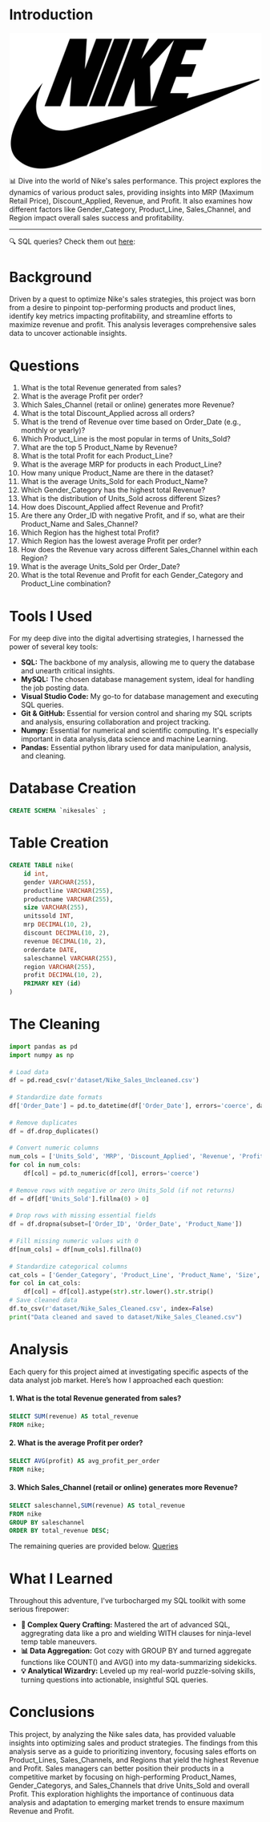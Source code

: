 # Introduction
![Nike](assets/Nike-Logo.jpg)
📊 Dive into the world of Nike's sales performance. This project explores the dynamics of various product sales, providing insights into MRP (Maximum Retail Price), Discount_Applied, Revenue, and Profit. It also examines how different factors like Gender_Category, Product_Line, Sales_Channel, and Region impact overall sales success and profitability.
***
🔍 SQL queries? Check them out [here](/queries/):
# Background
Driven by a quest to optimize Nike's sales strategies, this project was born from a desire to pinpoint top-performing products and product lines, identify key metrics impacting profitability, and streamline efforts to maximize revenue and profit. This analysis leverages comprehensive sales data to uncover actionable insights.
# Questions
1. What is the total Revenue generated from sales?
2. What is the average Profit per order?
3. Which Sales_Channel (retail or online) generates more Revenue?
4. What is the total Discount_Applied across all orders?
5. What is the trend of Revenue over time based on Order_Date (e.g., monthly or yearly)?
6. Which Product_Line is the most popular in terms of Units_Sold?
7. What are the top 5 Product_Name by Revenue?
8. What is the total Profit for each Product_Line?
9. What is the average MRP for products in each Product_Line?
10. How many unique Product_Name are there in the dataset?
11. What is the average Units_Sold for each Product_Name?
12. Which Gender_Category has the highest total Revenue?
13. What is the distribution of Units_Sold across different Sizes?
14. How does Discount_Applied affect Revenue and Profit?
15. Are there any Order_ID with negative Profit, and if so, what are their Product_Name and Sales_Channel?
16. Which Region has the highest total Profit?
17. Which Region has the lowest average Profit per order?
18. How does the Revenue vary across different Sales_Channel within each Region?
19. What is the average Units_Sold per Order_Date?
20. What is the total Revenue and Profit for each Gender_Category and Product_Line combination?
# Tools I Used
For my deep dive into the digital advertising strategies, I harnessed the power of several key tools:
- **SQL:** The backbone of my analysis, allowing me to query the database and unearth critical insights.
- **MySQL:** The chosen database management system, ideal for handling the job posting data.
- **Visual Studio Code:** My go-to for database management and executing SQL queries.
- **Git & GitHub:** Essential for version control and sharing my SQL scripts and analysis, ensuring collaboration and project tracking.
- **Numpy:** Essential for numerical and scientific computing. It's especially important in data analysis,data science and machine Learning.
- **Pandas:** Essential python library used for data manipulation, analysis, and cleaning.
# Database Creation
```sql
CREATE SCHEMA `nikesales` ;
```
# Table Creation
```sql
CREATE TABLE nike(
    id int,
    gender VARCHAR(255),
    productline VARCHAR(255),
    productname VARCHAR(255),
    size VARCHAR(255),
    unitssold INT,
    mrp DECIMAL(10, 2),
    discount DECIMAL(10, 2),
    revenue DECIMAL(10, 2),
    orderdate DATE,
    saleschannel VARCHAR(255),
    region VARCHAR(255),
    profit DECIMAL(10, 2),
    PRIMARY KEY (id)
)
```
# The Cleaning
```python
import pandas as pd
import numpy as np

# Load data
df = pd.read_csv(r'dataset/Nike_Sales_Uncleaned.csv')

# Standardize date formats
df['Order_Date'] = pd.to_datetime(df['Order_Date'], errors='coerce', dayfirst=False, infer_datetime_format=True)

# Remove duplicates
df = df.drop_duplicates()

# Convert numeric columns
num_cols = ['Units_Sold', 'MRP', 'Discount_Applied', 'Revenue', 'Profit']
for col in num_cols:
    df[col] = pd.to_numeric(df[col], errors='coerce')

# Remove rows with negative or zero Units_Sold (if not returns)
df = df[df['Units_Sold'].fillna(0) > 0]

# Drop rows with missing essential fields
df = df.dropna(subset=['Order_ID', 'Order_Date', 'Product_Name'])

# Fill missing numeric values with 0
df[num_cols] = df[num_cols].fillna(0)

# Standardize categorical columns
cat_cols = ['Gender_Category', 'Product_Line', 'Product_Name', 'Size', 'Sales_Channel', 'Region']
for col in cat_cols:
    df[col] = df[col].astype(str).str.lower().str.strip()
# Save cleaned data
df.to_csv(r'dataset/Nike_Sales_Cleaned.csv', index=False)
print("Data cleaned and saved to dataset/Nike_Sales_Cleaned.csv")
```
# Analysis
Each query for this project aimed at investigating specific aspects of the data analyst job market. Here’s how I approached each question:
#### 1. What is the total Revenue generated from sales?
```sql
SELECT SUM(revenue) AS total_revenue
FROM nike;
```
#### 2. What is the average Profit per order?
```sql
SELECT AVG(profit) AS avg_profit_per_order
FROM nike;
```
#### 3. Which Sales_Channel (retail or online) generates more Revenue?
```sql
SELECT saleschannel,SUM(revenue) AS total_revenue
FROM nike
GROUP BY saleschannel
ORDER BY total_revenue DESC;
```
The remaining queries are provided below.
[Queries](/queries/)
# What I Learned
Throughout this adventure, I've turbocharged my SQL toolkit with some serious firepower:
- **🧩 Complex Query Crafting:** Mastered the art of advanced SQL, aggregrating data like a pro and wielding WITH clauses for ninja-level temp table maneuvers.
- **📊 Data Aggregation:** Got cozy with GROUP BY and turned aggregate functions like COUNT() and AVG() into my data-summarizing sidekicks.
- **💡 Analytical Wizardry:** Leveled up my real-world puzzle-solving skills, turning questions into actionable, insightful SQL queries.
# Conclusions
This project, by analyzing the Nike sales data, has provided valuable insights into optimizing sales and product strategies. The findings from this analysis serve as a guide to prioritizing inventory, focusing sales efforts on Product_Lines, Sales_Channels, and Regions that yield the highest Revenue and Profit. Sales managers can better position their products in a competitive market by focusing on high-performing Product_Names, Gender_Categorys, and Sales_Channels that drive Units_Sold and overall Profit. This exploration highlights the importance of continuous data analysis and adaptation to emerging market trends to ensure maximum Revenue and Profit.
